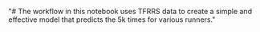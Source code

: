 "# The workflow in this notebook uses TFRRS data to create a simple and effective model that predicts the 5k times for various runners." 
